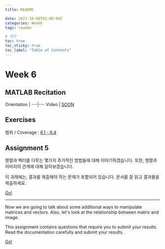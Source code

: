 ```yaml
---
title: README

date: 2021-10-08T01:00:00Z
categories: Week6
tags: readme

# 목차
toc: true  
toc_sticky: true
toc_label: "Table of Contents" 
---
```


# Week 6

## MATLAB Recitation

Orientation | 
---|---
Video | [SOON](<>)

## Exercises

범위 / Coverage : [6.1 - 6.4]({{site.baseurl}}/week6/ex5)

## Assignment 5

행렬과 벡터를 다루는 몇가지 추가적인 방법들에 대해 이야기하겠습니다. 또한, 행렬과 이미지의 관계에 대해 알아보겠습니다.

이 과제에는, 결과를 제출해야 하는 문제가 포함되어 있습니다. 문서를 잘 읽고 결과물을 제출하세요.

[Go!]({{site.baseurl}}/week6/assign5)

---

Now we are going to talk about some additional ways to manipulate matrices and vectors. Also, let's look at the relationship between matrix and image.

This assignment contains questions that require you to submit your results. Read the documentation carefully and submit your results.

[Go!]({{site.baseurl}}/week6/assign5/#assignment-5)